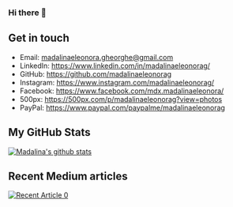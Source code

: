 ### Hi there 👋

## Get in touch
* Email: madalinaeleonora.gheorghe@gmail.com
* LinkedIn: https://www.linkedin.com/in/madalinaeleonorag/
* GitHub: https://github.com/madalinaeleonorag
* Instagram: https://www.instagram.com/madalinaeleonorag/
* Facebook: https://www.facebook.com/mdx.madalinaeleonora/
* 500px: https://500px.com/p/madalinaeleonorag?view=photos
* PayPal: https://www.paypal.com/paypalme/madalinaeleonorag

## My GitHub Stats
[![Madalina's github stats](https://github-readme-stats.vercel.app/api?username=madalinaeleonorag)](https://github.com/madalinaeleonorag/github-readme-stats)


## Recent Medium articles
<a target="_blank" href="https://github-readme-medium-recent-article.vercel.app/medium/@imantumorang/0"><img src="https://github-readme-medium-recent-article.vercel.app/medium/@madalinaeleonorag/0" alt="Recent Article 0"> 
